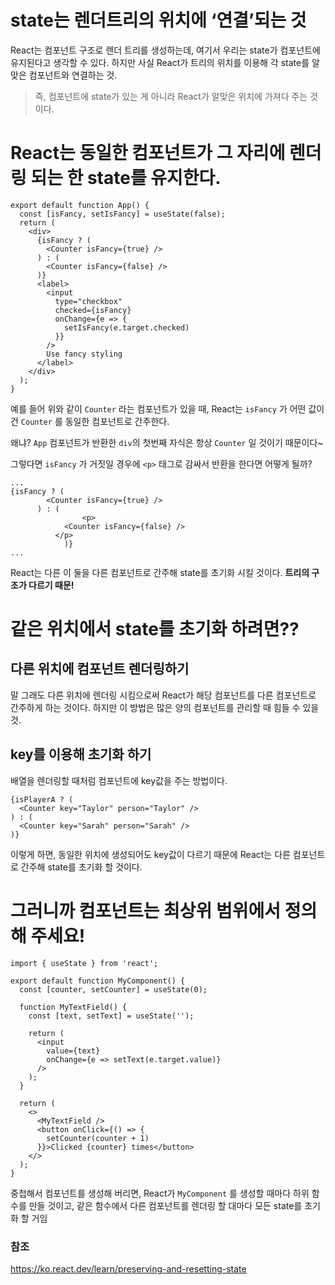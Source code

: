 # state는 렌더트리의 위치에 ‘연결’되는 것

React는 컴포넌트 구조로 렌더 트리를 생성하는데, 여기서 우리는 state가 컴포넌트에 유지된다고 생각할 수 있다. 하지만 사실 React가 트리의 위치를 이용해 각 state를 알맞은 컴포넌트와 연결하는 것.

> 즉, 컴포넌트에 state가 있는 게 아니라 React가 알맞은 위치에 가져다 주는 것이다.
> 

# React는 동일한 컴포넌트가 그 자리에 렌더링 되는 한 state를 유지한다.

```tsx
export default function App() {
  const [isFancy, setIsFancy] = useState(false);
  return (
    <div>
      {isFancy ? (
        <Counter isFancy={true} /> 
      ) : (
        <Counter isFancy={false} /> 
      )}
      <label>
        <input
          type="checkbox"
          checked={isFancy}
          onChange={e => {
            setIsFancy(e.target.checked)
          }}
        />
        Use fancy styling
      </label>
    </div>
  );
}
```

예를 들어 위와 같이 `Counter` 라는 컴포넌트가 있을 때, React는 `isFancy` 가 어떤 값이건 `Counter` 를 동일한 컴포넌트로 간주한다.

왜냐? `App` 컴포넌트가 반환한 `div`의 첫번째 자식은 항상 `Counter` 일 것이기 때문이다~

그렇다면 `isFancy` 가 거짓일 경우에 `<p>` 태그로 감싸서 반환을 한다면 어떻게 될까?

```tsx
...
{isFancy ? (
        <Counter isFancy={true} /> 
      ) : (
				<p>
	        <Counter isFancy={false} /> 
	      </p>
			)}
...
```

React는 다른 이 둘을 다른 컴포넌트로 간주해 state를 초기화 시킬 것이다. **트리의 구조가 다르기 때문!**

# 같은 위치에서 state를 초기화 하려면??

## 다른 위치에 컴포넌트 렌더링하기

말 그래도 다른 위치에 렌더링 시킴으로써 React가 해당 컴포넌트를 다른 컴포넌트로 간주하게 하는 것이다. 하지만 이 방법은 많은 양의 컴포넌트를 관리할 때 힘들 수 있을 것.

## key를 이용해 초기화 하기

배열을 렌더링할 때처럼 컴포넌트에 key값을 주는 방법이다.

```tsx
{isPlayerA ? (
  <Counter key="Taylor" person="Taylor" />
) : (
  <Counter key="Sarah" person="Sarah" />
)}
```

이렇게 하면, 동일한 위치에 생성되어도 key값이 다르기 때문에 React는 다른 컴포넌트로 간주해 state를 초기화 할 것이다.

# 그러니까 컴포넌트는 최상위 범위에서 정의해 주세요!

```tsx
import { useState } from 'react';

export default function MyComponent() {
  const [counter, setCounter] = useState(0);

  function MyTextField() {
    const [text, setText] = useState('');

    return (
      <input
        value={text}
        onChange={e => setText(e.target.value)}
      />
    );
  }

  return (
    <>
      <MyTextField />
      <button onClick={() => {
        setCounter(counter + 1)
      }}>Clicked {counter} times</button>
    </>
  );
}
```

중첩해서 컴포넌트를 생성해 버리면, React가 `MyComponent` 를 생성할 때마다 하위 함수를 만들 것이고, 같은 함수에서 다른 컴포넌트를 렌더링 할 대마다 모든 state를 초기화 할 거임

### 참조

https://ko.react.dev/learn/preserving-and-resetting-state